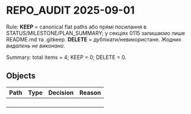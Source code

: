 ﻿# REPO_AUDIT  2025-09-01

Rule: **KEEP** = canonical flat paths або прямі посилання в STATUS/MILESTONE/PLAN_SUMMARY; у секціях 0115 залишаємо лише README.md та .gitkeep. **DELETE** = дублікати/невикористане. _Жодних видалень не виконано._

Summary: total items = 4; KEEP = 0; DELETE = 0.

## Objects
| Path | Type | Decision | Reason |
|---|---|---|---|
|  |  |  |  |
|  |  |  |  |
|  |  |  |  |
|  |  |  |  |
